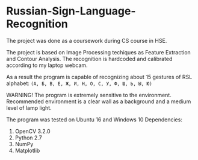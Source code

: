 # Russian-Sign-Language-Recognition

The project was done as a coursework during CS course in HSE.

The project is based on Image Processing techiques as Feature Extraction and Contour Analysis. The recognition is hardcoded and calibrated according to my laptop webcam.

As a result the program is capable of recognizing about 15 gestures of RSL alphabet:
`(А, Б, В, Е, Ж, И, Н, О, С, У, Ф, Ш, Ь, Ы, Ю)`

WARNING! The program is extremely sensitive to the environment. Recommended environment is a clear wall as a background and a medium level of lamp light.

The program was tested on Ubuntu 16 and Windows 10
Dependencies:
1) OpenCV 3.2.0
2) Python 2.7
3) NumPy
4) Matplotlib
